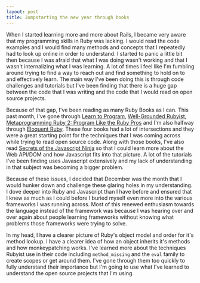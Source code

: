 ```yaml
---
layout: post
title: Jumpstarting the new year through books
---
```

When I started learning more and more about Rails, I became very aware that my programming skills in Ruby was lacking. I would read the code examples and I would find many methods and concepts that I repeatedly had to look up online in order to understand. I started to panic a little bit then because I was afraid that what I was doing wasn't working and that I wasn't internalizing what I was learning.  A lot of times I feel like I'm fumbling around trying to find a way to reach out and find something to hold on to and effectively learn. The main way I've been doing this is through code challenges and tutorials but I've been finding that there is a huge gap between the code that I was writing and the code that I would read on open source projects.

Because of that gap, I've been reading as many Ruby Books as I can. This past month, I've gone through [Learn to Program](http://www.amazon.com/Program-Second-Edition-Facets-Series/dp/1934356360), [Well-Grounded Rubyist](http://www.amazon.com/The-Well-Grounded-Rubyist-David-Black/dp/1617291692), [Metaprogramming Ruby 2: Program Like the Ruby Pros](http://www.amazon.com/Metaprogramming-Ruby-Program-Like-Facets/dp/1941222129) and I'm also halfway through [Eloquent Ruby](http://www.amazon.com/Eloquent-Ruby-Addison-Wesley-Professional-Series/dp/0321584104). These four books had a lot of intersections and they were a great starting point for the techniques that I was coming across while trying to read open source code. Along with those books, I've also read [Secrets of the Javascript Ninja](http://www.amazon.com/Secrets-JavaScript-Ninja-John-Resig/dp/193398869X) so that I could learn more about the Web API/DOM and how Javascript fits into that picture. A lot of the tutorials I've been finding uses Javascript extensively and my lack of understanding in that subject was becoming a bigger problem. 

Because of these issues, I decided that December was the month that I would hunker down and challenge these glaring holes in my understanding. I dove deeper into Ruby and Javascript than I have before and ensured that I knew as much as I could before I buried myself even more into the various frameworks I was running across. Most of this renewed enthusiasm towards the language instead of the framework was because I was hearing over and over again about people learning frameworks without knowing what problems those frameworks were trying to solve. 

In my head, I have a clearer picture of Ruby's object model and order for it's method lookup. I have a clearer idea of how an object inherits it's methods and how monkeypatching works. I've learned more about the techniques Rubyist use in their code including `method_missing` and the `eval` family to create scopes or get around them. I've gone through them too quickly to fully understand their importance but I'm going to use what I've learned to understand the open source projects that I'm using.

